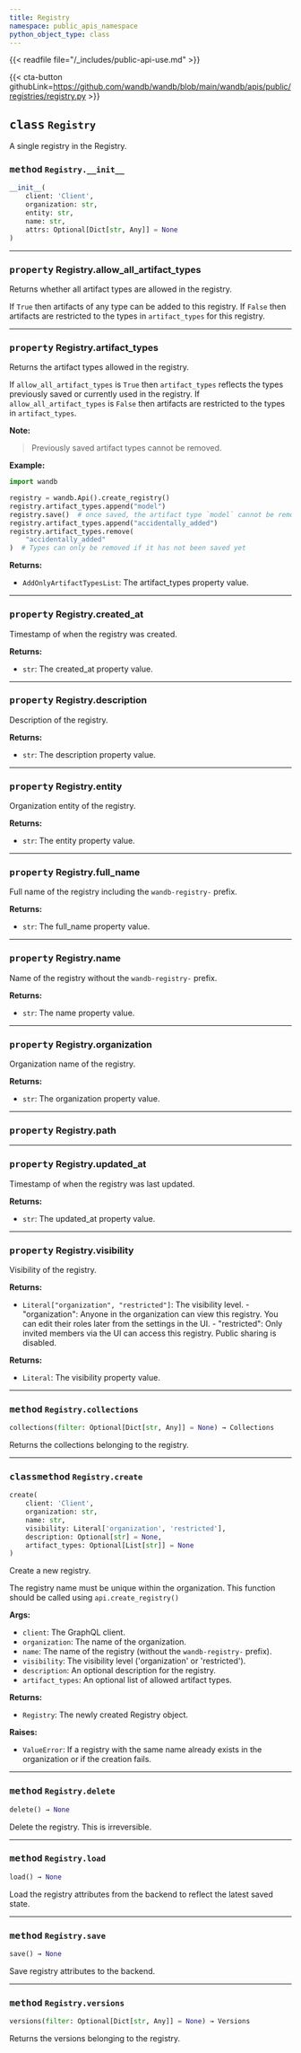 ```yaml
---
title: Registry
namespace: public_apis_namespace
python_object_type: class
---
```

{{< readfile file="/_includes/public-api-use.md" >}}


{{< cta-button githubLink=https://github.com/wandb/wandb/blob/main/wandb/apis/public/registries/registry.py >}}




## <kbd>class</kbd> `Registry`
A single registry in the Registry. 

### <kbd>method</kbd> `Registry.__init__`

```python
__init__(
    client: 'Client',
    organization: str,
    entity: str,
    name: str,
    attrs: Optional[Dict[str, Any]] = None
)
```






---

### <kbd>property</kbd> Registry.allow_all_artifact_types

Returns whether all artifact types are allowed in the registry. 

If `True` then artifacts of any type can be added to this registry. If `False` then artifacts are restricted to the types in `artifact_types` for this registry. 

---

### <kbd>property</kbd> Registry.artifact_types

Returns the artifact types allowed in the registry. 

If `allow_all_artifact_types` is `True` then `artifact_types` reflects the types previously saved or currently used in the registry. If `allow_all_artifact_types` is `False` then artifacts are restricted to the types in `artifact_types`. 



**Note:**

> Previously saved artifact types cannot be removed. 
>

**Example:**
 ```python
import wandb

registry = wandb.Api().create_registry()
registry.artifact_types.append("model")
registry.save()  # once saved, the artifact type `model` cannot be removed
registry.artifact_types.append("accidentally_added")
registry.artifact_types.remove(
     "accidentally_added"
)  # Types can only be removed if it has not been saved yet
``` 



**Returns:**
 - `AddOnlyArtifactTypesList`: The artifact_types property value.
---

### <kbd>property</kbd> Registry.created_at

Timestamp of when the registry was created. 



**Returns:**
 - `str`: The created_at property value.
---

### <kbd>property</kbd> Registry.description

Description of the registry. 



**Returns:**
 - `str`: The description property value.
---

### <kbd>property</kbd> Registry.entity

Organization entity of the registry. 



**Returns:**
 - `str`: The entity property value.
---

### <kbd>property</kbd> Registry.full_name

Full name of the registry including the `wandb-registry-` prefix. 



**Returns:**
 - `str`: The full_name property value.
---

### <kbd>property</kbd> Registry.name

Name of the registry without the `wandb-registry-` prefix. 



**Returns:**
 - `str`: The name property value.
---

### <kbd>property</kbd> Registry.organization

Organization name of the registry. 



**Returns:**
 - `str`: The organization property value.
---

### <kbd>property</kbd> Registry.path





---

### <kbd>property</kbd> Registry.updated_at

Timestamp of when the registry was last updated. 



**Returns:**
 - `str`: The updated_at property value.
---

### <kbd>property</kbd> Registry.visibility

Visibility of the registry. 



**Returns:**
 
 - `Literal["organization", "restricted"]`:  The visibility level. 
        - "organization": Anyone in the organization can view this registry.  You can edit their roles later from the settings in the UI. 
        - "restricted": Only invited members via the UI can access this registry.  Public sharing is disabled. 





**Returns:**
 - `Literal`: The visibility property value.
---

### <kbd>method</kbd> `Registry.collections`

```python
collections(filter: Optional[Dict[str, Any]] = None) → Collections
```

Returns the collections belonging to the registry. 

---

### <kbd>classmethod</kbd> `Registry.create`

```python
create(
    client: 'Client',
    organization: str,
    name: str,
    visibility: Literal['organization', 'restricted'],
    description: Optional[str] = None,
    artifact_types: Optional[List[str]] = None
)
```

Create a new registry. 

The registry name must be unique within the organization. This function should be called using `api.create_registry()` 



**Args:**
 
 - `client`:  The GraphQL client. 
 - `organization`:  The name of the organization. 
 - `name`:  The name of the registry (without the `wandb-registry-` prefix). 
 - `visibility`:  The visibility level ('organization' or 'restricted'). 
 - `description`:  An optional description for the registry. 
 - `artifact_types`:  An optional list of allowed artifact types. 



**Returns:**
 
 - `Registry`:  The newly created Registry object. 



**Raises:**
 
 - `ValueError`:  If a registry with the same name already exists in the  organization or if the creation fails. 

---

### <kbd>method</kbd> `Registry.delete`

```python
delete() → None
```

Delete the registry. This is irreversible. 

---

### <kbd>method</kbd> `Registry.load`

```python
load() → None
```

Load the registry attributes from the backend to reflect the latest saved state. 

---

### <kbd>method</kbd> `Registry.save`

```python
save() → None
```

Save registry attributes to the backend. 

---

### <kbd>method</kbd> `Registry.versions`

```python
versions(filter: Optional[Dict[str, Any]] = None) → Versions
```

Returns the versions belonging to the registry. 


